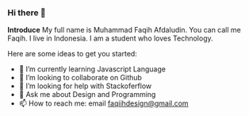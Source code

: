 ### Hi there 👋

**Introduce** My full name is Muhammad Faqih Afdaludin. You can call me Faqih. I live in Indonesia. I am a student who loves Technology.

Here are some ideas to get you started:

- 🌱 I’m currently learning Javascript Language
- 👯 I’m looking to collaborate on Github
- 🤔 I’m looking for help with Stackoferflow
- 💬 Ask me about Design and Programming
- 📫 How to reach me: email faqiihdesign@gmail.com
